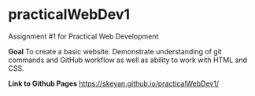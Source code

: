 # practicalWebDev1
Assignment #1 for Practical Web Development

**Goal** 
To create a basic website. Demonstrate understanding of git commands and GitHub workflow as well as ability to work with HTML and CSS.

**Link to Github Pages**
https://skeyan.github.io/practicalWebDev1/
